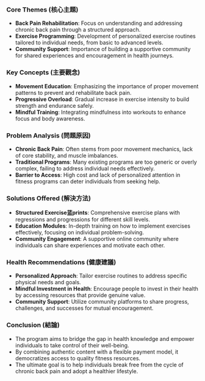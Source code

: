 ### Core Themes (核心主題)
- **Back Pain Rehabilitation**: Focus on understanding and addressing chronic back pain through a structured approach.
- **Exercise Programming**: Development of personalized exercise routines tailored to individual needs, from basic to advanced levels.
- **Community Support**: Importance of building a supportive community for shared experiences and encouragement in health journeys.

### Key Concepts (主要觀念)
- **Movement Education**: Emphasizing the importance of proper movement patterns to prevent and rehabilitate back pain.
- **Progressive Overload**: Gradual increase in exercise intensity to build strength and endurance safely.
- **Mindful Training**: Integrating mindfulness into workouts to enhance focus and body awareness.

### Problem Analysis (問題原因)
- **Chronic Back Pain**: Often stems from poor movement mechanics, lack of core stability, and muscle imbalances.
- **Traditional Programs**: Many existing programs are too generic or overly complex, failing to address individual needs effectively.
- **Barrier to Access**: High cost and lack of personalized attention in fitness programs can deter individuals from seeking help.

### Solutions Offered (解決方法)
- **Structured Exercise蓝prints**: Comprehensive exercise plans with regressions and progressions for different skill levels.
- **Education Modules**: In-depth training on how to implement exercises effectively, focusing on individual problem-solving.
- **Community Engagement**: A supportive online community where individuals can share experiences and motivate each other.

### Health Recommendations (健康建議)
- **Personalized Approach**: Tailor exercise routines to address specific physical needs and goals.
- **Mindful Investment in Health**: Encourage people to invest in their health by accessing resources that provide genuine value.
- **Community Support**: Utilize community platforms to share progress, challenges, and successes for mutual encouragement.

### Conclusion (結論)
- The program aims to bridge the gap in health knowledge and empower individuals to take control of their well-being.
- By combining authentic content with a flexible payment model, it democratizes access to quality fitness resources.
- The ultimate goal is to help individuals break free from the cycle of chronic back pain and adopt a healthier lifestyle.